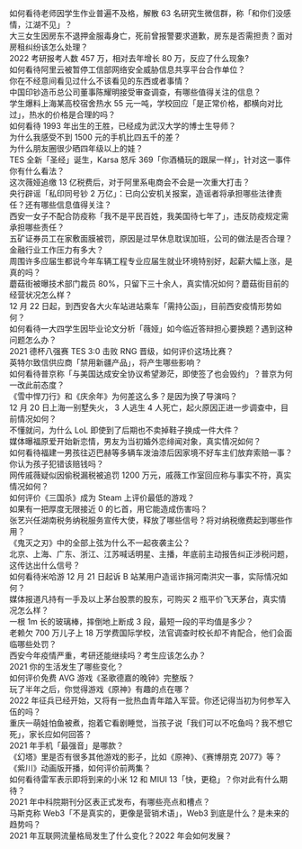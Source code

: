 如何看待老师因学生作业普遍不及格，解散 63 名研究生微信群，称「和你们没感情，江湖不见」？  
大三女生因房东不退押金服毒身亡，死前曾报警要求道歉，房东是否需担责？面对房租纠纷该怎么处理？  
2022 考研报考人数 457 万，相对去年增长 80 万，反应了什么现象?  
如何看待阿里云被暂停工信部网络安全威胁信息共享平台合作单位？  
你在不经意间看见过什么不该看见的东西或者事情？  
中国印钞造币总公司董事陈耀明接受审查调查，有哪些值得关注的信息？  
学生爆料上海某高校宿舍热水 55 元一吨，学校回应「是正常价格，都横向对比过」，热水的价格是合理的吗？  
如何看待 1993 年出生的王胜，已经成为武汉大学的博士生导师？  
为什么我感受不到 1500 元的手机比四五千的差？  
为什么朋友圈很少晒四年级以上的娃？  
TES 全新「圣经」诞生，Karsa 怒斥 369「你酒桶玩的跟屎一样」，针对这一事件你有什么看法？  
这次薇娅追缴 13 亿税费后，对于阿里系电商会不会是一次重大打击？  
央行辟谣「私印同号钞 2 万亿」：已向公安机关报案，造谣者将承担哪些法律责任？还有哪些信息值得关注？  
西安一女子不配合防疫称「我不是平民百姓，我美国待七年了」，违反防疫规定需承担哪些责任？  
五矿证券员工在家敷面膜被罚，原因是过早休息耽误加班，公司的做法是否合理？金融行业工作压力有多大？  
周围许多应届生都说今年车辆工程专业应届生就业环境特别好，起薪大幅上涨，是真的吗？  
蘑菇街被曝技术部门裁员 80%，只留下三十余人，真实情况如何？蘑菇街目前的经营状况怎么样？  
12 月 22 日起，到西安各大火车站进站乘车「需持公函」，目前西安疫情形势如何？  
如何看待一大四学生因毕业论文分析「薇娅」如今临近答辩担心要换题？遇到这种问题怎么办？  
2021 德杯八强赛 TES 3:0 击败 RNG 晋级，如何评价这场比赛？  
英特尔致信供应商「禁用新疆产品」，将产生哪些影响？  
如何看待普京称「与美国达成安全协议希望渺茫，即使签了也会毁约」？普京为何一改此前态度？  
《雪中悍刀行》和《庆余年》为何差这么多？是因为换了导演吗？  
12 月 20 日上海一别墅失火， 3 人逃生 4 人死亡，起火原因正进一步调查中，目前情况如何？  
不懂就问，为什么 LoL 即使到了后期也不卖掉鞋子换成一件大件？  
媒体曝福原爱开始新恋情，男友为当初婚外恋绯闻对象，真实情况如何？  
如何看待福建一男孩往迈巴赫等多辆车泼油漆后因家境不好车主们放弃索赔一事？你认为孩子犯错该赔钱吗？  
网传戚薇疑似因偷税漏税被追罚 1200 万元，戚薇工作室回应称与事实不符，真实情况如何？  
如何评价《三国杀》成为 Steam 上评价最低的游戏？  
如果有一把厚度无限接近 0 的匕首，用它能造成伤害吗？  
张艺兴任湖南税务纳税服务宣传大使，释放了哪些信号？将对纳税缴费起到哪些作用？  
《鬼灭之刃》中的全部上弦为什么不一起夜袭主公？  
北京、上海、广东、浙江、江苏喊话明星、主播，年底前主动报告纠正涉税问题，这传达出什么信号？  
如何看待米哈游 12 月 21 日起诉 B 站某用户造谣诈捐河南洪灾一事，实际情况如何？  
媒体报道凡持有一手及以上茅台股票的股东，可购买 2 瓶平价飞天茅台，真实情况怎么样？  
一根 1m 长的玻璃棒，摔倒地上断成 3 段，最短一段的平均值是多少？  
老赖欠 700 万儿子上 18 万学费国际学校，法官调查时校长却不肯配合，他们会面临哪些处罚？  
西安今年疫情严重，考研还能继续吗？考生应该怎么办？  
2021 你的生活发生了哪些变化？  
如何评价免费 AVG 游戏《圣歌德嘉的晚钟》完整版？  
玩了半年之后，你觉得游戏《原神》有趣的点在哪？  
2022 年征兵已经开始，又将有一批热血青年踏入军营。你还记得当初为何参军入伍的吗？  
重庆一萌娃怕鱼被煮，抱着它看剧睡觉，当孩子说「我们可以不吃鱼吗？我不想它死」，家长应如何回答？  
2021 年手机「最强音」是哪款？  
《幻塔》里是否有很多其他游戏的影子，比如《原神》、《赛博朋克 2077》等？  
《紫川》动画版开播，如何评价前两集？  
如何看待雷军表示即将到来的小米 12 和 MIUI 13「快，更稳」？你对此有什么期待？  
2021 年中科院期刊分区表正式发布，有哪些亮点和槽点？  
马斯克称 Web3「不是真实的，更像是营销术语」，Web3 到底是什么？是未来的趋势吗？  
2021 年互联网流量格局发生了什么变化？2022 年会如何发展？  
